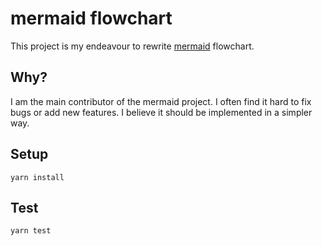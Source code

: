 # mermaid flowchart

This project is my endeavour to rewrite [mermaid](https://github.com/knsv/mermaid) flowchart.


## Why?

I am the main contributor of the mermaid project.
I often find it hard to fix bugs or add new features.
I believe it should be implemented in a simpler way.


## Setup

```
yarn install
```


## Test

```
yarn test
```
